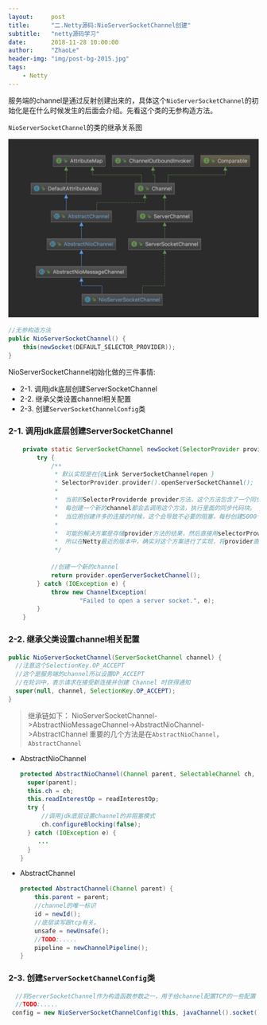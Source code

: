 ```yaml
---
layout:     post
title:      "二.Netty源码:NioServerSocketChannel创建"
subtitle:   "netty源码学习"
date:       2018-11-28 10:00:00
author:     "ZhaoLe"
header-img: "img/post-bg-2015.jpg"
tags:
    - Netty
---
```


服务端的channel是通过反射创建出来的，具体这个`NioServerSocketChannel`的初始化是在什么时候发生的后面会介绍。先看这个类的无参构造方法。

`NioServerSocketChannel`的类的继承关系图

![NioServerSocketChannel.png][image-1]

```java
//无参构造方法 
public NioServerSocketChannel() {
    this(newSocket(DEFAULT_SELECTOR_PROVIDER));
}
```
NioServerSocketChannel初始化做的三件事情:
* 2-1. 调用jdk底层创建ServerSocketChannel
* 2-2. 继承父类设置channel相关配置
* 2-3. 创建`ServerSocketChannelConfig`类

### 2-1. 调用jdk底层创建ServerSocketChannel

```java
    private static ServerSocketChannel newSocket(SelectorProvider provider) {
        try {
            /**
             * 默认实现是在{@Link ServerSocketChannel#open }
             * SelectorProvider.provider().openServerSocketChannel();
             *
             *  当前的SelectorProviderde provider方法，这个方法包含了一个同步代码块，
             *  每创建一个新的channel都会去调用这个方法，执行里面的同步代码块。
             *  当应用创建许多的连接的时候，这个会导致不必要的阻塞，每秒创建5000个连接的时候，性能会下降1%
             *
             *  可能的解决方案是存储provider方法的结果，然后直接用selectorProvider的openSocketChannel创建channel,而不是使用SocketChannel的open方法。
             *  所以在Netty最近的版本中，确实对这个方案进行了实现，将provider直接设置成SocketChannel类的静态成员，并进行初始化赋值。
             */

            //创建一个新的channel
            return provider.openServerSocketChannel();
        } catch (IOException e) {
            throw new ChannelException(
                    "Failed to open a server socket.", e);
        }
    }
```

### 2-2. 继承父类设置channel相关配置

```java
public NioServerSocketChannel(ServerSocketChannel channel) {
  //注意这个SelectionKey.OP_ACCEPT 
  //这个是服务端的channel所以设置OP_ACCEPT
  //在轮训中，表示请求在接受新连接并创建 Channel 时获得通知
  super(null, channel, SelectionKey.OP_ACCEPT);
}
```
> 继承链如下：
NioServerSocketChannel->AbstractNioMessageChannel->AbstractNioChannel->AbstractChannel
重要的几个方法是在`AbstractNioChannel`，`AbstractChannel`

  * AbstractNioChannel
  
    ```java
    protected AbstractNioChannel(Channel parent, SelectableChannel ch, int readInterestOp) {
      super(parent);
      this.ch = ch;
      this.readInterestOp = readInterestOp;
      try {
          //调用jdk底层设置channel的非阻塞模式
          ch.configureBlocking(false);
      } catch (IOException e) {
         ...
      }
    }
    ```
  
* AbstractChannel

  ```java
  protected AbstractChannel(Channel parent) {
      this.parent = parent;
      //channel的唯一标识
      id = newId();
      //底层读写跟tcp有关。
      unsafe = newUnsafe();
      //TODO:.....
      pipeline = newChannelPipeline();
  }
  ```

### 2-3. 创建`ServerSocketChannelConfig`类

```java
  //将ServerSocketChannel作为构造函数参数之一，用于给channel配置TCP的一些配置
  //TODO:.....
 config = new NioServerSocketChannelConfig(this, javaChannel().socket());
```
[image-1]: /img/netty/NioServerSocketChannel.png